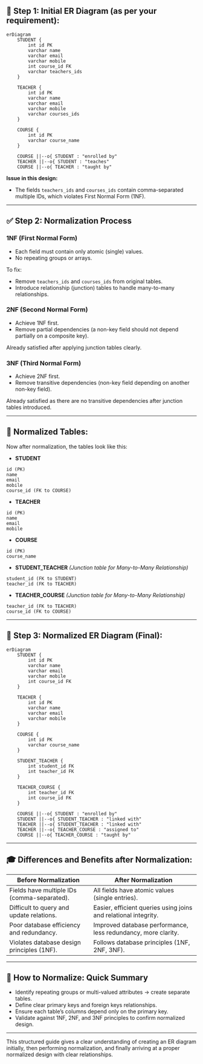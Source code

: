 ## 🔷 **Step 1: Initial ER Diagram (as per your requirement):**

```mermaid
erDiagram
    STUDENT {
        int id PK
        varchar name
        varchar email
        varchar mobile
        int course_id FK
        varchar teachers_ids
    }

    TEACHER {
        int id PK
        varchar name
        varchar email
        varchar mobile
        varchar courses_ids
    }

    COURSE {
        int id PK
        varchar course_name
    }

    COURSE ||--o{ STUDENT : "enrolled by"
    TEACHER ||--o{ STUDENT : "teaches"
    COURSE ||--o{ TEACHER : "taught by"
```

**Issue in this design:**
- The fields `teachers_ids` and `courses_ids` contain comma-separated multiple IDs, which violates First Normal Form (1NF).

---

## ✅ **Step 2: Normalization Process**

### **1NF (First Normal Form)**  
- Each field must contain only atomic (single) values.
- No repeating groups or arrays.

To fix:
- Remove `teachers_ids` and `courses_ids` from original tables.
- Introduce relationship (junction) tables to handle many-to-many relationships.

### **2NF (Second Normal Form)**  
- Achieve 1NF first.
- Remove partial dependencies (a non-key field should not depend partially on a composite key).

Already satisfied after applying junction tables clearly.

### **3NF (Third Normal Form)**  
- Achieve 2NF first.
- Remove transitive dependencies (non-key field depending on another non-key field).

Already satisfied as there are no transitive dependencies after junction tables introduced.

---

## 🎯 **Normalized Tables:**

Now after normalization, the tables look like this:

- **STUDENT**
```
id (PK)
name
email
mobile
course_id (FK to COURSE)
```

- **TEACHER**
```
id (PK)
name
email
mobile
```

- **COURSE**
```
id (PK)
course_name
```

- **STUDENT_TEACHER** *(Junction table for Many-to-Many Relationship)*
```
student_id (FK to STUDENT)
teacher_id (FK to TEACHER)
```

- **TEACHER_COURSE** *(Junction table for Many-to-Many Relationship)*
```
teacher_id (FK to TEACHER)
course_id (FK to COURSE)
```

---

## 🔷 **Step 3: Normalized ER Diagram (Final):**

```mermaid
erDiagram
    STUDENT {
        int id PK
        varchar name
        varchar email
        varchar mobile
        int course_id FK
    }

    TEACHER {
        int id PK
        varchar name
        varchar email
        varchar mobile
    }

    COURSE {
        int id PK
        varchar course_name
    }

    STUDENT_TEACHER {
        int student_id FK
        int teacher_id FK
    }

    TEACHER_COURSE {
        int teacher_id FK
        int course_id FK
    }

    COURSE ||--o{ STUDENT : "enrolled by"
    STUDENT ||--o{ STUDENT_TEACHER : "linked with"
    TEACHER ||--o{ STUDENT_TEACHER : "linked with"
    TEACHER ||--o{ TEACHER_COURSE : "assigned to"
    COURSE ||--o{ TEACHER_COURSE : "taught by"
```

---

## 🎓 **Differences and Benefits after Normalization:**

| Before Normalization | After Normalization |
|----------------------|---------------------|
| Fields have multiple IDs (comma-separated). | All fields have atomic values (single entries). |
| Difficult to query and update relations. | Easier, efficient queries using joins and relational integrity. |
| Poor database efficiency and redundancy. | Improved database performance, less redundancy, more clarity. |
| Violates database design principles (1NF). | Follows database principles (1NF, 2NF, 3NF). |

---

## 🚩 **How to Normalize: Quick Summary**

- Identify repeating groups or multi-valued attributes → create separate tables.
- Define clear primary keys and foreign keys relationships.
- Ensure each table’s columns depend only on the primary key.
- Validate against 1NF, 2NF, and 3NF principles to confirm normalized design.

---

This structured guide gives a clear understanding of creating an ER diagram initially, then performing normalization, and finally arriving at a proper normalized design with clear relationships.
